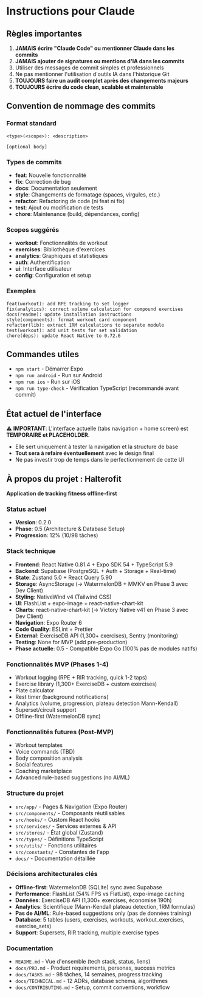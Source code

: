 # Instructions pour Claude

## Règles importantes

1. **JAMAIS écrire "Claude Code" ou mentionner Claude dans les commits**
2. **JAMAIS ajouter de signatures ou mentions d'IA dans les commits**
3. Utiliser des messages de commit simples et professionnels
4. Ne pas mentionner l'utilisation d'outils IA dans l'historique Git
5. **TOUJOURS faire un audit complet après des changements majeurs**
6. **TOUJOURS écrire du code clean, scalable et maintenable**

## Convention de nommage des commits

### Format standard
```
<type>(<scope>): <description>

[optional body]
```

### Types de commits
- **feat**: Nouvelle fonctionnalité
- **fix**: Correction de bug
- **docs**: Documentation seulement
- **style**: Changements de formatage (spaces, virgules, etc.)
- **refactor**: Refactoring de code (ni feat ni fix)
- **test**: Ajout ou modification de tests
- **chore**: Maintenance (build, dépendances, config)

### Scopes suggérés
- **workout**: Fonctionnalités de workout
- **exercises**: Bibliothèque d'exercices
- **analytics**: Graphiques et statistiques
- **auth**: Authentification
- **ui**: Interface utilisateur
- **config**: Configuration et setup

### Exemples
```
feat(workout): add RPE tracking to set logger
fix(analytics): correct volume calculation for compound exercises
docs(readme): update installation instructions
style(components): format workout card component
refactor(lib): extract 1RM calculations to separate module
test(workout): add unit tests for set validation
chore(deps): update React Native to 0.72.6
```

## Commandes utiles

- `npm start` - Démarrer Expo
- `npm run android` - Run sur Android
- `npm run ios` - Run sur iOS
- `npm run type-check` - Vérification TypeScript (recommandé avant commit)

## État actuel de l'interface

⚠️ **IMPORTANT**: L'interface actuelle (tabs navigation + home screen) est **TEMPORAIRE et PLACEHOLDER**.
- Elle sert uniquement à tester la navigation et la structure de base
- **Tout sera à refaire éventuellement** avec le design final
- Ne pas investir trop de temps dans le perfectionnement de cette UI

## À propos du projet : Halterofit

**Application de tracking fitness offline-first**

### Status actuel
- **Version**: 0.2.0
- **Phase**: 0.5 (Architecture & Database Setup)
- **Progression**: 12% (10/98 tâches)

### Stack technique
- **Frontend**: React Native 0.81.4 + Expo SDK 54 + TypeScript 5.9
- **Backend**: Supabase (PostgreSQL + Auth + Storage + Real-time)
- **State**: Zustand 5.0 + React Query 5.90
- **Storage**: AsyncStorage (→ WatermelonDB + MMKV en Phase 3 avec Dev Client)
- **Styling**: NativeWind v4 (Tailwind CSS)
- **UI**: FlashList + expo-image + react-native-chart-kit
- **Charts**: react-native-chart-kit (→ Victory Native v41 en Phase 3 avec Dev Client)
- **Navigation**: Expo Router 6
- **Code Quality**: ESLint + Prettier
- **External**: ExerciseDB API (1,300+ exercises), Sentry (monitoring)
- **Testing**: None for MVP (add pre-production)
- **Phase actuelle**: 0.5 - Compatible Expo Go (100% pas de modules natifs)

### Fonctionnalités MVP (Phases 1-4)
- Workout logging (RPE + RIR tracking, quick 1-2 taps)
- Exercise library (1,300+ ExerciseDB + custom exercises)
- Plate calculator
- Rest timer (background notifications)
- Analytics (volume, progression, plateau detection Mann-Kendall)
- Superset/circuit support
- Offline-first (WatermelonDB sync)

### Fonctionnalités futures (Post-MVP)
- Workout templates
- Voice commands (TBD)
- Body composition analysis
- Social features
- Coaching marketplace
- Advanced rule-based suggestions (no AI/ML)

### Structure du projet
- `src/app/` - Pages & Navigation (Expo Router)
- `src/components/` - Composants réutilisables
- `src/hooks/` - Custom React hooks
- `src/services/` - Services externes & API
- `src/stores/` - État global (Zustand)
- `src/types/` - Définitions TypeScript
- `src/utils/` - Fonctions utilitaires
- `src/constants/` - Constantes de l'app
- `docs/` - Documentation détaillée

### Décisions architecturales clés
- **Offline-first**: WatermelonDB (SQLite) sync avec Supabase
- **Performance**: FlashList (54% FPS vs FlatList), expo-image caching
- **Données**: ExerciseDB API (1,300+ exercises, économise 190h)
- **Analytics**: Scientifique (Mann-Kendall plateau detection, 1RM formulas)
- **Pas de AI/ML**: Rule-based suggestions only (pas de données training)
- **Database**: 5 tables (users, exercises, workouts, workout_exercises, exercise_sets)
- **Support**: Supersets, RIR tracking, multiple exercise types

### Documentation
- `README.md` - Vue d'ensemble (tech stack, status, liens)
- `docs/PRD.md` - Product requirements, personas, success metrics
- `docs/TASKS.md` - 98 tâches, 14 semaines, progress tracking
- `docs/TECHNICAL.md` - 12 ADRs, database schema, algorithmes
- `docs/CONTRIBUTING.md` - Setup, commit conventions, workflow
